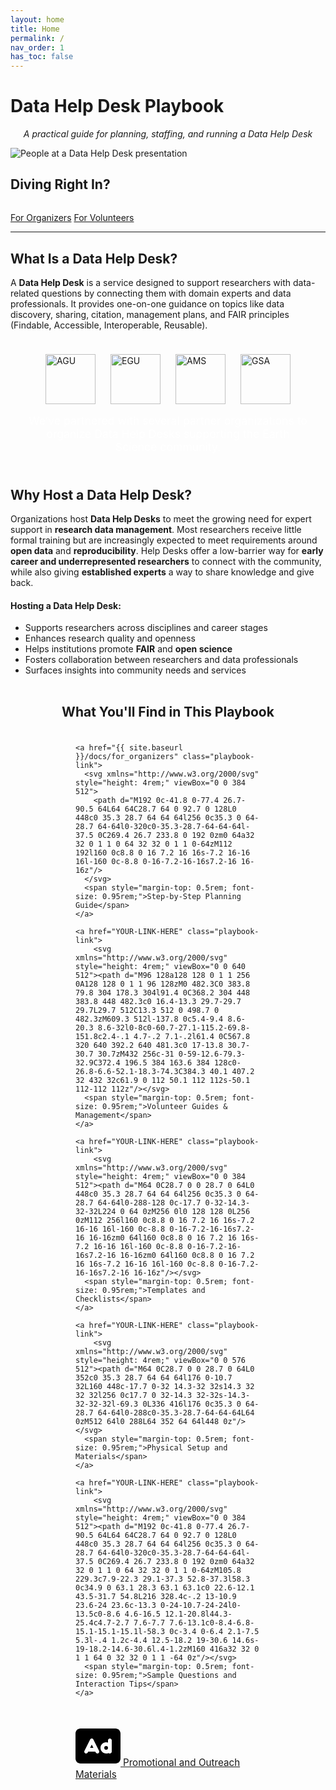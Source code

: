 ```yaml
---
layout: home
title: Home
permalink: /
nav_order: 1
has_toc: false
---
```


# Data Help Desk Playbook
<p style="text-align: center; font-style: italic;">
  A practical guide for planning, staffing, and running a Data Help Desk
</p>

<img class="full-width-img" src="{{ site.baseurl }}/assets/photos/help_desk_presentation1.jpg" alt="People at a Data Help Desk presentation">

## Diving Right In?

<div class="button-row" style="justify-content: space-evenly; margin-top: 2rem;">
  <a href="{{ site.baseurl }}/docs/for_organizers" class="pili-button-blue">For Organizers</a>
  <a href="{{ site.baseurl }}/docs/for_volunteers" class="pili-button-orange">For Volunteers</a>
</div>

---

## What Is a Data Help Desk?

A **Data Help Desk** is a service designed to support researchers with data-related questions by connecting them with domain experts and data professionals. It provides one-on-one guidance on topics like data discovery, sharing, citation, management plans, and FAIR principles (Findable, Accessible, Interoperable, Reusable).

<div class="full-width-blue" style="display: flex; flex-direction: column; align-items: center; padding: 1.5rem 1.5rem;">
  <div style="display: flex; flex-wrap: wrap; justify-content: center; gap: 1.5rem;">
    <a href="https://www.agu.org/" target="_blank" style="display: inline-block;">
      <img src="{{ site.baseurl }}/assets/logos/AGU_logo_white.png" alt="AGU" style="height: 5rem;">
    </a>
    <a href="https://www.egu.eu/" target="_blank" style="display: inline-block;">
      <img src="{{ site.baseurl }}/assets/logos/EGU_logo_white.png" alt="EGU" style="height: 5rem;">
    </a>
    <a href="https://www.ametsoc.org/" target="_blank" style="display: inline-block;">
      <img src="{{ site.baseurl }}/assets/logos/AMS-white.png" alt="AMS" style="height: 5rem;">
    </a>
    <a href="https://www.geosociety.org/" target="_blank" style="display: inline-block;">
      <img src="{{ site.baseurl }}/assets/logos/GSA_logo3R_wht.png" alt="GSA" style="height: 5rem;">
    </a>
  </div>

  <p style="color: white; text-align: center; max-width: 800px; font-size: 1.1rem; margin: 1rem auto 0;">
    We’ve partnered with several partner organizations to organize Data Help Desks supporting the Earth Science community.
  </p>
</div>

## Why Host a Data Help Desk?

Organizations host **Data Help Desks** to meet the growing need for expert support in **research data management**. Most researchers receive little formal training but are increasingly expected to meet requirements around **open data** and **reproducibility**. Help Desks offer a low-barrier way for **early career and underrepresented researchers** to connect with the community, while also giving **established experts** a way to share knowledge and give back.

#### Hosting a Data Help Desk:
- Supports researchers across disciplines and career stages  
- Enhances research quality and openness  
- Helps institutions promote **FAIR** and **open science**  
- Fosters collaboration between researchers and data professionals  
- Surfaces insights into community needs and services

<div class="full-width-manila" style="display: flex; flex-direction: column; align-items: center; padding: 2rem 1.5rem;">
  <h2 style="margin-top: 0; margin-bottom: 1.5rem;">What You'll Find in This Playbook</h2>

  <div style="display: flex; flex-wrap: wrap; justify-content: center; gap: 2rem; max-width: 900px; padding-left: 5rem; padding-right: 5rem;">

    <a href="{{ site.baseurl }}/docs/for_organizers" class="playbook-link">
      <svg xmlns="http://www.w3.org/2000/svg" style="height: 4rem;" viewBox="0 0 384 512">
        <path d="M192 0c-41.8 0-77.4 26.7-90.5 64L64 64C28.7 64 0 92.7 0 128L0 448c0 35.3 28.7 64 64 64l256 0c35.3 0 64-28.7 64-64l0-320c0-35.3-28.7-64-64-64l-37.5 0C269.4 26.7 233.8 0 192 0zm0 64a32 32 0 1 1 0 64 32 32 0 1 1 0-64zM112 192l160 0c8.8 0 16 7.2 16 16s-7.2 16-16 16l-160 0c-8.8 0-16-7.2-16-16s7.2-16 16-16z"/>
      </svg>
      <span style="margin-top: 0.5rem; font-size: 0.95rem;">Step-by-Step Planning Guide</span>
    </a>
    
    <a href="YOUR-LINK-HERE" class="playbook-link">
        <svg xmlns="http://www.w3.org/2000/svg" style="height: 4rem;" viewBox="0 0 640 512"><path d="M96 128a128 128 0 1 1 256 0A128 128 0 1 1 96 128zM0 482.3C0 383.8 79.8 304 178.3 304l91.4 0C368.2 304 448 383.8 448 482.3c0 16.4-13.3 29.7-29.7 29.7L29.7 512C13.3 512 0 498.7 0 482.3zM609.3 512l-137.8 0c5.4-9.4 8.6-20.3 8.6-32l0-8c0-60.7-27.1-115.2-69.8-151.8c2.4-.1 4.7-.2 7.1-.2l61.4 0C567.8 320 640 392.2 640 481.3c0 17-13.8 30.7-30.7 30.7zM432 256c-31 0-59-12.6-79.3-32.9C372.4 196.5 384 163.6 384 128c0-26.8-6.6-52.1-18.3-74.3C384.3 40.1 407.2 32 432 32c61.9 0 112 50.1 112 112s-50.1 112-112 112z"/></svg>
      <span style="margin-top: 0.5rem; font-size: 0.95rem;">Volunteer Guides & Management</span>
    </a>

    <a href="YOUR-LINK-HERE" class="playbook-link">
        <svg xmlns="http://www.w3.org/2000/svg" style="height: 4rem;" viewBox="0 0 384 512"><path d="M64 0C28.7 0 0 28.7 0 64L0 448c0 35.3 28.7 64 64 64l256 0c35.3 0 64-28.7 64-64l0-288-128 0c-17.7 0-32-14.3-32-32L224 0 64 0zM256 0l0 128 128 0L256 0zM112 256l160 0c8.8 0 16 7.2 16 16s-7.2 16-16 16l-160 0c-8.8 0-16-7.2-16-16s7.2-16 16-16zm0 64l160 0c8.8 0 16 7.2 16 16s-7.2 16-16 16l-160 0c-8.8 0-16-7.2-16-16s7.2-16 16-16zm0 64l160 0c8.8 0 16 7.2 16 16s-7.2 16-16 16l-160 0c-8.8 0-16-7.2-16-16s7.2-16 16-16z"/></svg>
      <span style="margin-top: 0.5rem; font-size: 0.95rem;">Templates and Checklists</span>
    </a>

    <a href="YOUR-LINK-HERE" class="playbook-link">
        <svg xmlns="http://www.w3.org/2000/svg" style="height: 4rem;" viewBox="0 0 576 512"><path d="M64 0C28.7 0 0 28.7 0 64L0 352c0 35.3 28.7 64 64 64l176 0-10.7 32L160 448c-17.7 0-32 14.3-32 32s14.3 32 32 32l256 0c17.7 0 32-14.3 32-32s-14.3-32-32-32l-69.3 0L336 416l176 0c35.3 0 64-28.7 64-64l0-288c0-35.3-28.7-64-64-64L64 0zM512 64l0 288L64 352 64 64l448 0z"/></svg>
      <span style="margin-top: 0.5rem; font-size: 0.95rem;">Physical Setup and Materials</span>
    </a>

    <a href="YOUR-LINK-HERE" class="playbook-link">
        <svg xmlns="http://www.w3.org/2000/svg" style="height: 4rem;" viewBox="0 0 384 512"><path d="M192 0c-41.8 0-77.4 26.7-90.5 64L64 64C28.7 64 0 92.7 0 128L0 448c0 35.3 28.7 64 64 64l256 0c35.3 0 64-28.7 64-64l0-320c0-35.3-28.7-64-64-64l-37.5 0C269.4 26.7 233.8 0 192 0zm0 64a32 32 0 1 1 0 64 32 32 0 1 1 0-64zM105.8 229.3c7.9-22.3 29.1-37.3 52.8-37.3l58.3 0c34.9 0 63.1 28.3 63.1 63.1c0 22.6-12.1 43.5-31.7 54.8L216 328.4c-.2 13-10.9 23.6-24 23.6c-13.3 0-24-10.7-24-24l0-13.5c0-8.6 4.6-16.5 12.1-20.8l44.3-25.4c4.7-2.7 7.6-7.7 7.6-13.1c0-8.4-6.8-15.1-15.1-15.1l-58.3 0c-3.4 0-6.4 2.1-7.5 5.3l-.4 1.2c-4.4 12.5-18.2 19-30.6 14.6s-19-18.2-14.6-30.6l.4-1.2zM160 416a32 32 0 1 1 64 0 32 32 0 1 1 -64 0z"/></svg>
      <span style="margin-top: 0.5rem; font-size: 0.95rem;">Sample Questions and Interaction Tips</span>
    </a>

   <a href="YOUR-LINK-HERE" class="playbook-link">
        <svg xmlns="http://www.w3.org/2000/svg" style="height: 4rem;" viewBox="0 0 576 512"><path d="M64 32C28.7 32 0 60.7 0 96L0 416c0 35.3 28.7 64 64 64l448 0c35.3 0 64-28.7 64-64l0-320c0-35.3-28.7-64-64-64L64 32zM229.5 173.3l72 144c5.9 11.9 1.1 26.3-10.7 32.2s-26.3 1.1-32.2-10.7L253.2 328l-90.3 0-5.4 10.7c-5.9 11.9-20.3 16.7-32.2 10.7s-16.7-20.3-10.7-32.2l72-144c4.1-8.1 12.4-13.3 21.5-13.3s17.4 5.1 21.5 13.3zM208 237.7L186.8 280l42.3 0L208 237.7zM392 256a24 24 0 1 0 0 48 24 24 0 1 0 0-48zm24-43.9l0-28.1c0-13.3 10.7-24 24-24s24 10.7 24 24l0 96 0 48c0 13.3-10.7 24-24 24c-6.6 0-12.6-2.7-17-7c-9.4 4.5-19.9 7-31 7c-39.8 0-72-32.2-72-72s32.2-72 72-72c8.4 0 16.5 1.4 24 4.1z"/></svg>
      <span style="margin-top: 0.5rem; font-size: 0.95rem;">Promotional and Outreach Materials</span>
    </a>

  </div>
</div>

